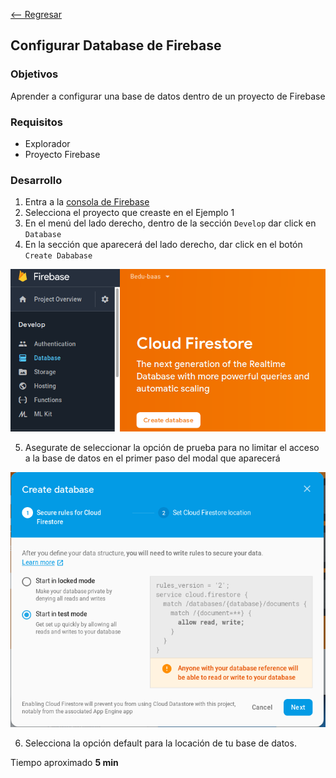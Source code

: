 [<-- Regresar](../)

## Configurar Database de Firebase

### Objetivos 

Aprender a configurar una base de datos dentro de un proyecto de Firebase

### Requisitos 

- Explorador
- Proyecto Firebase

### Desarrollo

1. Entra a la [consola de Firebase](https://console.firebase.google.com/u/0/)
2. Selecciona el proyecto que creaste en el Ejemplo 1
3. En el menú del lado derecho, dentro de la sección `Develop` dar click en `Database`
4. En la sección que aparecerá del lado derecho, dar click en el botón `Create Dababase`

![](../assets/firebase-create-db.png)

5. Asegurate de seleccionar la opción de prueba para no limitar el acceso a la base de datos en el primer paso del modal que aparecerá

![](../assets/firebase-db-test.png)

6. Selecciona la opción default para la locación de tu base de datos.


Tiempo aproximado **5 min**
